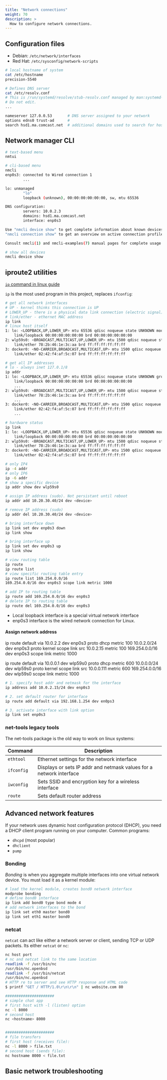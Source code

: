 ```yaml
---
title: "Network connections"
weight: 70
description: >
  How to configure network connections.
---
```




## Configuration files

- Debian: `/etc/network/interfaces`
- Red Hat: `/etc/sysconfig/network-scripts`

```bash
# local hostname of system
cat /etc/hostname 
precision-5540

# Defines DNS server
cat /etc/resolv.conf 
# This is /run/systemd/resolve/stub-resolv.conf managed by man:systemd-resolved(8).
# Do not edit.
...

nameserver 127.0.0.53       # DNS server assigned to your network
options edns0 trust-ad      # 
search hsd1.ma.comcast.net  # additional domains used to search for hostnames

```

## Network manager CLI

```bash
# text-based menu
nmtui

# cli-based menu
nmcli
enp0s3: connected to Wired connection 1
        ...

lo: unmanaged
        "lo"
        loopback (unknown), 00:00:00:00:00:00, sw, mtu 65536

DNS configuration:
        servers: 10.0.2.3
        domains: hsd1.ma.comcast.net
        interface: enp0s3

Use "nmcli device show" to get complete information about known devices and
"nmcli connection show" to get an overview on active connection profiles.

Consult nmcli(1) and nmcli-examples(7) manual pages for complete usage details.

# show all devices
nmcli device show
```

## iproute2 utilities

[`ip` command in linux guide](https://www.linode.com/docs/guides/how-to-use-the-linux-ip-command/)

`ip` is the most used program in this project, replaces `ifconfig`:

```bash
# get all network interfaces
# UP - kernel thinks this connection is UP
# LOWER_UP - there is a physical data link connection (electric signal)
# link/ether - ethernet MAC address
ip link
# linux host itself
1: lo: <LOOPBACK,UP,LOWER_UP> mtu 65536 qdisc noqueue state UNKNOWN mode DEFAULT group default qlen 1000
    link/loopback 00:00:00:00:00:00 brd 00:00:00:00:00:00
2: wlp59s0: <BROADCAST,MULTICAST,UP,LOWER_UP> mtu 1500 qdisc noqueue state UP mode DORMANT group default qlen 1000
    link/ether 78:2b:46:1e:3c:aa brd ff:ff:ff:ff:ff:ff
3: docker0: <NO-CARRIER,BROADCAST,MULTICAST,UP> mtu 1500 qdisc noqueue state DOWN mode DEFAULT group default 
    link/ether 02:42:f4:af:5c:07 brd ff:ff:ff:ff:ff:ff

# get all IP addresses
# lo - always inet 127.0.1/8
ip addr
1: lo: <LOOPBACK,UP,LOWER_UP> mtu 65536 qdisc noqueue state UNKNOWN group default qlen 1000
    link/loopback 00:00:00:00:00:00 brd 00:00:00:00:00:00
    ...
2: wlp59s0: <BROADCAST,MULTICAST,UP,LOWER_UP> mtu 1500 qdisc noqueue state UP group default qlen 1000
    link/ether 78:2b:46:1e:3c:aa brd ff:ff:ff:ff:ff:ff
    ...
3: docker0: <NO-CARRIER,BROADCAST,MULTICAST,UP> mtu 1500 qdisc noqueue state DOWN group default 
    link/ether 02:42:f4:af:5c:07 brd ff:ff:ff:ff:ff:ff
    ...

# hardware status
ip link
1: lo: <LOOPBACK,UP,LOWER_UP> mtu 65536 qdisc noqueue state UNKNOWN mode DEFAULT group default qlen 1000
    link/loopback 00:00:00:00:00:00 brd 00:00:00:00:00:00
2: wlp59s0: <BROADCAST,MULTICAST,UP,LOWER_UP> mtu 1500 qdisc noqueue state UP mode DORMANT group default qlen 1000
    link/ether 78:2b:46:1e:3c:aa brd ff:ff:ff:ff:ff:ff
3: docker0: <NO-CARRIER,BROADCAST,MULTICAST,UP> mtu 1500 qdisc noqueue state DOWN mode DEFAULT group default 
    link/ether 02:42:f4:af:5c:07 brd ff:ff:ff:ff:ff:ff

# only IP4
ip -4 addr
# only IP6
ip -6 addr
# show a specific device
ip addr show dev wlp59s0

# assign IP address (sudo). Not persistant until reboot
ip addr add 10.20.30.40/24 dev <device>

# remove IP address (sudo)
ip addr del 10.20.30.40/24 dev <device>

# bring interface down
ip link set dev enp0s3 down
ip link show

# bring interface up
ip link set dev enp0s3 up
ip link show

# view routing table
ip route
ip route list
# view specific routing table entry
ip route list 169.254.0.0/16
169.254.0.0/16 dev enp0s3 scope link metric 1000 

# add IP to routing table
ip route add 169.254.0.0/16 dev enp0s3
# delete IP to routing table
ip route del 169.254.0.0/16 dev enp0s3
```

- Local loopback interface is a special virtual network interface
- enp0s3 interface is the wired network connection for Linux.

#### Assign network address

ip route
default via 10.0.2.2 dev enp0s3 proto dhcp metric 100 
10.0.2.0/24 dev enp0s3 proto kernel scope link src 10.0.2.15 metric 100 
169.254.0.0/16 dev enp0s3 scope link metric 1000 

ip route
default via 10.0.0.1 dev wlp59s0 proto dhcp metric 600 
10.0.0.0/24 dev wlp59s0 proto kernel scope link src 10.0.0.111 metric 600 
169.254.0.0/16 dev wlp59s0 scope link metric 1000 

```bash
# 1. specify host addr and netmask for the interface
ip address add 10.0.2.15/24 dev enp0s3

# 2. set default router for interface
ip route add default via 192.168.1.254 dev en0ps3

# 3. activate interface with link option
ip link set enp0s3
```

### net-tools legacy tools

The net-tools package is the old way to work on linux systems:

| Command    | Description |
|------------|-------------|
| `ethtool`  | Ethernet settings for the network interface |
| `ifconfig` | Displays or sets IP addr and netmask values for a network interface |
| `iwconfig` | Sets SSID and encryption key for a wireless interface |
| `route`    | Sets default router address |


## Advanced network features

If your network uses dynamic host configuration protocol (DHCP), you need a DHCP client program running on your computer. Common programs:
- `dhcpd` (most popular)
- `dhclient`
- `pump`

### Bonding

_Bonding_ is when you aggregate multiple interfaces into one virtual network device. You must load it as a kernel module:

```bash
# load the kernel module, creates bond0 network interface
modprobe bonding
# define bond0 interface
ip link add bond0 type bond mode 4
# add network interfaces to the bond
ip link set eth0 master bond0
ip link set eth1 master bond0
```

### netcat

`netcat` can act like either a network server or client, sending TCP or UDP packets. Its either `netcat` or `nc`:

```bash
nc host port
# nc and netcat link to the same location
readlink -f /usr/bin/nc
/usr/bin/nc.openbsd
readlink -f /usr/bin/netcat
/usr/bin/nc.openbsd
# HTTP re to server and see HTTP response and HTML code
$ printf "GET / HTTP/1.0\r\n\r\n" | nc website.com 80

######################
# simple chat app
# first host with -l (listen) option
nc -l 8000
# second host
nc <hostname> 8000


######################
# file transfers
# first host (receives file):
nc -l 8000 > file.txt
# second host (sends file):
nc hostname 8000 < file.txt
```

## Basic network troubleshooting

